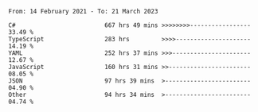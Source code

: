 <!-- [![Top Langs](https://github-readme-stats.vercel.app/api/top-langs/?username=thititongumpun&layout=compact&langs_count=7&theme=prussian)](https://github.com/thititongumpun)
[![Anurag's GitHub stats](https://github-readme-stats.vercel.app/api?username=thititongumpun&hide=stars&show_icons=true&theme=prussian)](https://github.com/thititongumpun) -->

<!--START_SECTION:waka-->

```text
From: 14 February 2021 - To: 21 March 2023

C#                         667 hrs 49 mins >>>>>>>>-----------------   33.49 %
TypeScript                 283 hrs         >>>>---------------------   14.19 %
YAML                       252 hrs 37 mins >>>----------------------   12.67 %
JavaScript                 160 hrs 31 mins >>-----------------------   08.05 %
JSON                       97 hrs 39 mins  >------------------------   04.90 %
Other                      94 hrs 34 mins  >------------------------   04.74 %
```

<!--END_SECTION:waka-->
